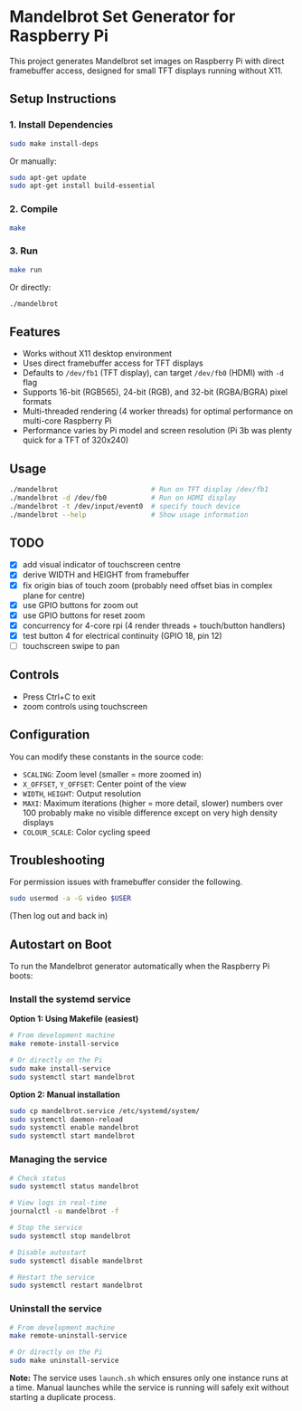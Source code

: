 # Mandelbrot Set Generator for Raspberry Pi

This project generates Mandelbrot set images on Raspberry Pi with direct framebuffer access,
designed for small TFT displays running without X11.

## Setup Instructions

### 1. Install Dependencies

``` bash
sudo make install-deps
```

Or manually:

``` bash
sudo apt-get update
sudo apt-get install build-essential
```

### 2. Compile

``` bash
make
```

### 3. Run

``` bash
make run
```

Or directly:

``` bash
./mandelbrot
```

## Features

- Works without X11 desktop environment
- Uses direct framebuffer access for TFT displays
- Defaults to `/dev/fb1` (TFT display), can target `/dev/fb0` (HDMI) with `-d` flag
- Supports 16-bit (RGB565), 24-bit (RGB), and 32-bit (RGBA/BGRA) pixel formats
- Multi-threaded rendering (4 worker threads) for optimal performance on multi-core Raspberry Pi
- Performance varies by Pi model and screen resolution (Pi 3b was plenty quick
for a TFT of 320x240)

## Usage

```bash
./mandelbrot                       # Run on TFT display /dev/fb1
./mandelbrot -d /dev/fb0           # Run on HDMI display
./mandelbrot -t /dev/input/event0  # specify touch device
./mandelbrot --help                # Show usage information
```

## TODO

- [x] add visual indicator of touchscreen centre
- [x] derive WIDTH and HEIGHT from framebuffer
- [x] fix origin bias of touch zoom (probably need offset bias in complex plane
for centre)
- [x] use GPIO buttons for zoom out
- [x] use GPIO buttons for reset zoom
- [x] concurrency for 4-core rpi (4 render threads + touch/button handlers)
- [x] test button 4 for electrical continuity (GPIO 18, pin 12)
- [ ] touchscreen swipe to pan

## Controls

- Press Ctrl+C to exit
- zoom controls using touchscreen

## Configuration

You can modify these constants in the source code:

- `SCALING`: Zoom level (smaller = more zoomed in)
- `X_OFFSET`, `Y_OFFSET`: Center point of the view
- `WIDTH`, `HEIGHT`: Output resolution
- `MAXI`: Maximum iterations (higher = more detail, slower) numbers over 100
probably make no visible difference except on very high density displays
- `COLOUR_SCALE`: Color cycling speed

## Troubleshooting

For permission issues with framebuffer consider the following.

``` bash
sudo usermod -a -G video $USER
```
(Then log out and back in)

## Autostart on Boot

To run the Mandelbrot generator automatically when the Raspberry Pi boots:

### Install the systemd service

**Option 1: Using Makefile (easiest)**

```bash
# From development machine
make remote-install-service

# Or directly on the Pi
sudo make install-service
sudo systemctl start mandelbrot
```

**Option 2: Manual installation**

```bash
sudo cp mandelbrot.service /etc/systemd/system/
sudo systemctl daemon-reload
sudo systemctl enable mandelbrot
sudo systemctl start mandelbrot
```

### Managing the service

```bash
# Check status
sudo systemctl status mandelbrot

# View logs in real-time
journalctl -u mandelbrot -f

# Stop the service
sudo systemctl stop mandelbrot

# Disable autostart
sudo systemctl disable mandelbrot

# Restart the service
sudo systemctl restart mandelbrot
```

### Uninstall the service

```bash
# From development machine
make remote-uninstall-service

# Or directly on the Pi
sudo make uninstall-service
```

**Note:** The service uses `launch.sh` which ensures only one instance runs at a time. Manual launches while the service is running will safely exit without starting a duplicate process.
